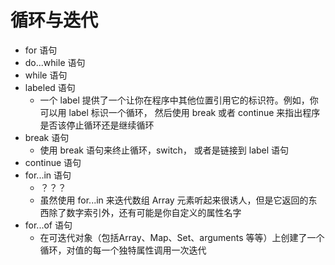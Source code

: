 # 循环与迭代

+ for 语句
+ do...while 语句
+ while 语句
+ labeled 语句
  + 一个 label 提供了一个让你在程序中其他位置引用它的标识符。例如，你可以用 label 标识一个循环， 然后使用 break 或者 continue 来指出程序是否该停止循环还是继续循环
+ break 语句
  + 使用 break 语句来终止循环，switch， 或者是链接到 label 语句
+ continue 语句
+ for...in 语句
  + ？？？
  + 虽然使用 for...in 来迭代数组 Array 元素听起来很诱人，但是它返回的东西除了数字索引外，还有可能是你自定义的属性名字
+ for...of 语句
  + 在可迭代对象（包括Array、Map、Set、arguments 等等）上创建了一个循环，对值的每一个独特属性调用一次迭代